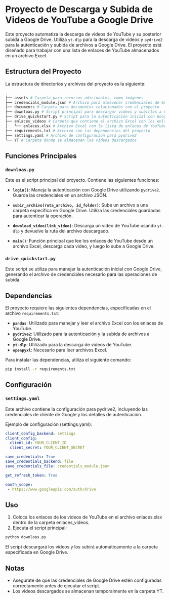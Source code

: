 # Proyecto de Descarga y Subida de Videos de YouTube a Google Drive

Este proyecto automatiza la descarga de videos de YouTube y su posterior subida a Google Drive. Utiliza `yt-dlp` para la descarga de videos y `pydrive2` para la autenticación y subida de archivos a Google Drive. El proyecto está diseñado para trabajar con una lista de enlaces de YouTube almacenados en un archivo Excel.

## Estructura del Proyecto

La estructura de directorios y archivos del proyecto es la siguiente:

```sh
.
├── assets # Carpeta para recursos adicionales, como imágenes
├── credencials_module.json # Archivo para almacenar credenciales de Google Drive (generado automáticamente)
├── documents # Carpeta para documentos relacionados con el proyecto
├── downloas.py # Script principal para descargar videos y subirlos a Google Drive
├── drive_quickstart.py # Script para la autenticación inicial con Google Drive
├── enlaces_videos # Carpeta que contiene el archivo Excel con los enlaces de los videos
│   └── enlaces.xlsx # Archivo Excel con la lista de enlaces de YouTube
├── requirements.txt # Archivo con las dependencias del proyecto
├── settings.yaml # Archivo de configuración para pydrive2
└── YT # Carpeta donde se almacenan los videos descargados
```

## Funciones Principales

### `downloas.py`

Este es el script principal del proyecto. Contiene las siguientes funciones:

- **`login()`**: Maneja la autenticación con Google Drive utilizando `pydrive2`. Guarda las credenciales en un archivo JSON.

- **`subir_archivo(ruta_archivo, id_folder)`**: Sube un archivo a una carpeta específica en Google Drive. Utiliza las credenciales guardadas para autenticar la operación.

- **`download_video(link_video)`**: Descarga un video de YouTube usando `yt-dlp` y devuelve la ruta del archivo descargado.

- **`main()`**: Función principal que lee los enlaces de YouTube desde un archivo Excel, descarga cada video, y luego lo sube a Google Drive.

### `drive_quickstart.py`

Este script se utiliza para manejar la autenticación inicial con Google Drive, generando el archivo de credenciales necesario para las operaciones de subida.

## Dependencias

El proyecto requiere las siguientes dependencias, especificadas en el archivo `requirements.txt`:

- **`pandas`**: Utilizado para manejar y leer el archivo Excel con los enlaces de YouTube.
- **`pydrive2`**: Utilizado para la autenticación y la subida de archivos a Google Drive.
- **`yt-dlp`**: Utilizado para la descarga de videos de YouTube.
- **`openpyxl`**: Necesario para leer archivos Excel.

Para instalar las dependencias, utiliza el siguiente comando:

```bash
pip install -r requirements.txt
```

## Configuración
### `settings.yaml`
Este archivo contiene la configuración para pydrive2, incluyendo las credenciales de cliente de Google y los detalles de autenticación.

Ejemplo de configuración (settings.yaml):
```yaml
client_config_backend: settings
client_config:
  client_id: YOUR_CLIENT_ID
  client_secret: YOUR_CLIENT_SECRET

save_credentials: True
save_credentials_backend: file
save_credentials_file: credentials_module.json

get_refresh_token: True

oauth_scope:
 - https://www.googleapis.com/auth/drive
```

## Uso
1. Coloca los enlaces de los videos de YouTube en el archivo enlaces.xlsx dentro de la carpeta enlaces_videos.
2. Ejecuta el script principal:
```sh
python downloas.py
```
El script descargará los videos y los subirá automáticamente a la carpeta especificada en Google Drive.

## Notas
- Asegúrate de que las credenciales de Google Drive estén configuradas correctamente antes de ejecutar el script.
- Los videos descargados se almacenan temporalmente en la carpeta YT.